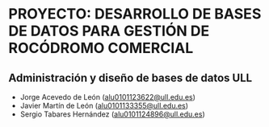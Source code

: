 # PROYECTO: DESARROLLO DE BASES DE DATOS PARA GESTIÓN DE ROCÓDROMO COMERCIAL

## Administración y diseño de bases de datos ULL

 * Jorge Acevedo de León (alu0101123622@ull.edu.es)
 * Javier Martín de León (alu0101133355@ull.edu.es)
 * Sergio Tabares Hernández (alu0101124896@ull.edu.es)
